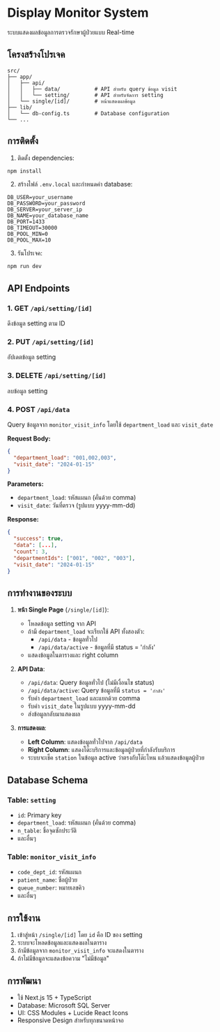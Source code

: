 # Display Monitor System

ระบบแสดงผลข้อมูลการตรวจรักษาผู้ป่วยแบบ Real-time

## โครงสร้างโปรเจค

```
src/
├── app/
│   ├── api/
│   │   ├── data/           # API สำหรับ query ข้อมูล visit
│   │   └── setting/        # API สำหรับจัดการ setting
│   └── single/[id]/        # หน้าแสดงผลข้อมูล
├── lib/
│   └── db-config.ts        # Database configuration
└── ...
```

## การติดตั้ง

1. ติดตั้ง dependencies:
```bash
npm install
```

2. สร้างไฟล์ `.env.local` และกำหนดค่า database:
```env
DB_USER=your_username
DB_PASSWORD=your_password
DB_SERVER=your_server_ip
DB_NAME=your_database_name
DB_PORT=1433
DB_TIMEOUT=30000
DB_POOL_MIN=0
DB_POOL_MAX=10
```

3. รันโปรเจค:
```bash
npm run dev
```

## API Endpoints

### 1. GET `/api/setting/[id]`
ดึงข้อมูล setting ตาม ID

### 2. PUT `/api/setting/[id]`
อัปเดตข้อมูล setting

### 3. DELETE `/api/setting/[id]`
ลบข้อมูล setting

### 4. POST `/api/data`
Query ข้อมูลจาก `monitor_visit_info` โดยใช้ `department_load` และ `visit_date`

**Request Body:**
```json
{
  "department_load": "001,002,003",
  "visit_date": "2024-01-15"
}
```

**Parameters:**
- `department_load`: รหัสแผนก (คั่นด้วย comma)
- `visit_date`: วันที่ตรวจ (รูปแบบ yyyy-mm-dd)

**Response:**
```json
{
  "success": true,
  "data": [...],
  "count": 3,
  "departmentIds": ["001", "002", "003"],
  "visit_date": "2024-01-15"
}
```

## การทำงานของระบบ

1. **หน้า Single Page** (`/single/[id]`):
   - โหลดข้อมูล setting จาก API
   - ถ้ามี `department_load` จะเรียกใช้ API ทั้งสองตัว:
     - `/api/data` - ข้อมูลทั่วไป
     - `/api/data/active` - ข้อมูลที่มี status = 'กำลัง'
   - แสดงข้อมูลในตารางและ right column

2. **API Data**:
   - `/api/data`: Query ข้อมูลทั่วไป (ไม่มีเงื่อนไข status)
   - `/api/data/active`: Query ข้อมูลที่มี `status = 'กำลัง'`
   - รับค่า `department_load` และแยกด้วย comma
   - รับค่า `visit_date` ในรูปแบบ yyyy-mm-dd
   - ส่งข้อมูลกลับมาแสดงผล

3. **การแสดงผล**:
   - **Left Column**: แสดงข้อมูลทั่วไปจาก `/api/data`
   - **Right Column**: แสดงโต๊ะบริการและข้อมูลผู้ป่วยที่กำลังรับบริการ
   - ระบบจะเช็ค `station` ในข้อมูล active ว่าตรงกับโต๊ะไหน แล้วแสดงข้อมูลผู้ป่วย

## Database Schema

### Table: `setting`
- `id`: Primary key
- `department_load`: รหัสแผนก (คั่นด้วย comma)
- `n_table`: ชื่อจุดซักประวัติ
- และอื่นๆ

### Table: `monitor_visit_info`
- `code_dept_id`: รหัสแผนก
- `patient_name`: ชื่อผู้ป่วย
- `queue_number`: หมายเลขคิว
- และอื่นๆ

## การใช้งาน

1. เข้าสู่หน้า `/single/[id]` โดย `id` คือ ID ของ setting
2. ระบบจะโหลดข้อมูลและแสดงผลในตาราง
3. ถ้ามีข้อมูลจาก `monitor_visit_info` จะแสดงในตาราง
4. ถ้าไม่มีข้อมูลจะแสดงข้อความ "ไม่มีข้อมูล"

## การพัฒนา

- ใช้ Next.js 15 + TypeScript
- Database: Microsoft SQL Server
- UI: CSS Modules + Lucide React Icons
- Responsive Design สำหรับทุกขนาดหน้าจอ
